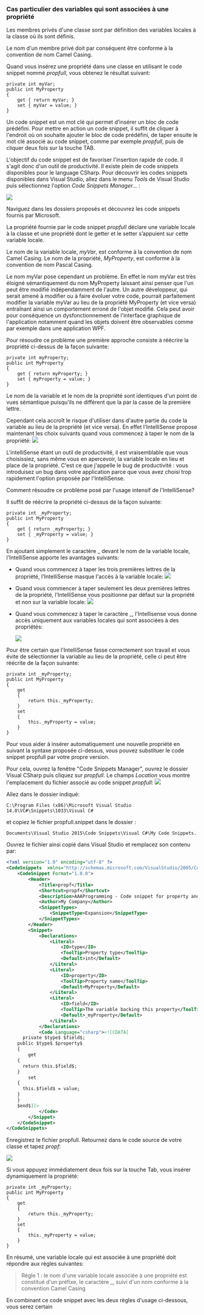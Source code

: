 ### Cas particulier des variables qui sont associées à une propriété

Les membres privés d'une classe sont par définition des variables locales à la classe où ils sont définis.

Le nom d'un membre privé doit par conséquent être conforme à la convention de nom Camel Casing.

Quand vous insérez une propriété dans une classe en utilisant le code snippet nommé *propfull*, vous obtenez le résultat suivant:

```Csharp
private int myVar;
public int MyProperty
{
    get { return myVar; }
    set { myVar = value; }
}
```

Un code snippet est un mot clé qui permet d’insérer un bloc de code prédéfini. 
Pour mettre en action un code snippet, il suffit de cliquer à l'endroit où on souhaite ajouter le bloc de code prédéfini, de taper ensuite le mot clé associé au code snippet, comme par exemple *propfull*, puis de cliquer deux fois sur la touche TAB.

L'objectif du code snippet est de favoriser l'insertion rapide de code. Il s'agit donc d'un outil de productivité.
Il existe plein de code snippets disponibles pour le language CSharp. Pour découvrir les codes snippets disponibles dans Visual Studio, allez dans le menu *Tools* de Visual Studio puis sélectionnez l'option *Code Snippets Manager...* :

![](CodeSnippetManager.PNG)

Naviguez dans les dossiers proposés et découvrez les code snippets fournis par Microsoft.

La propriété fournie par le code snippet *propfull* déclare une variable locale à la classe et une propriété dont le getter et le setter s’appuient sur cette variable locale.

Le nom de la variable locale, *myVar*, est conforme à la convention de nom Camel Casing.
Le nom de la propriété, *MyProperty*, est conforme à la convention de nom Pascal Casing.

Le nom myVar pose cependant un problème. En effet le nom myVar est très éloigné sémantiquement du nom MyProperty laissant ainsi penser que l'un peut être modifié indépendamment de l'autre. 
Un autre développeur, qui serait amené à modifier ou à faire évoluer votre code, pourrait parfaitement modifier la variable myVar au lieu de la propriété MyProperty (et vice versa) entraînant ainsi un comportement erroné de l'objet modifié. Cela peut avoir pour conséquence un dysfonctionnement de l'interface graphique de l'application notamment quand les objets doivent être observables comme par exemple dans une application WPF.

Pour résoudre ce problème une première approche consiste à réécrire la propriété ci-dessus de la façon suivante:

```Csharp
private int myProperty;
public int MyProperty
{
    get { return myProperty; }
    set { myProperty = value; }
}
```

Le nom de la variable et le nom de la propriété sont identiques d'un point de vues sémantique puisqu'ils ne diffèrent que la par la casse de la première lettre.

Cependant cela accroît le risque d'utiliser dans d'autre partie du code la variable au lieu de la propriété (et vice versa). En effet l'IntelliSense propose maintenant les choix suivants quand vous commencez à taper le nom de la propriété:
![](MyProperty.PNG)

L'intelliSense étant un outil de productivité, il est vraisemblable que vous choisissiez, sans même vous en apercevoir, la variable locale en lieu et place de la propriété.
C'est ce que j'appelle le bug de productivité : vous introduisez un bug dans votre application parce que vous avez choisi trop rapidement l'option proposée par l'IntelliSense.

Comment résoudre ce problème posé par l'usage intensif de l'IntelliSense?

Il suffit de réécrire la propriété ci-dessus de la façon suivante:

```Csharp
private int _myProperty;
public int MyProperty
{
    get { return _myProperty; }
    set { _myProperty = value; }
}
```
En ajoutant simplement le caractère _ devant le nom de la variable locale, l'IntelliSense apporte les avantages suivants:
* Quand vous commencez à taper les trois premières lettres de la propriété, l'IntelliSense masque l'accès à la variable locale:
  ![](MyProperty2.PNG)

* Quand vous commencer à taper seulement les deux premières lettres de la propriété, l'IntelliSense vous positionne par défaut sur la propriété et non sur la variable locale:
![](MyProperty4.PNG)

* Quand vous commencez à taper le caractère _, l'Intellisense vous donne accès uniquement aux variables locales qui sont associées à des propriétés:

  ![](MyProperty3.PNG)
  
    
    
 Pour être certain que l'IntelliSense fasse correctement son travail et vous évite de sélectionner la variable au lieu de la propriété, celle ci peut être réécrite de la façon suivante:
 
```Csharp
private int _myProperty;
public int MyProperty
{
    get
    {
        return this._myProperty;
    }
    set
    {
        this._myProperty = value;
    }
}
```

Pour vous aider à insérer automatiquement une nouvelle propriété en suivant la syntaxe proposée ci-dessus, vous pouvez substituer le code snippet propfull par votre propre version.

Pour cela, ouvrez la fenêtre "Code Snippets Manager", ouvrez le dossier Visual CSharp puis cliquez sur *propfull*. Le champs *Location* vous montre l'emplacement du fichier associé au code snippet *propfull*:
![](CodeSnippetManager2.PNG)


Allez dans le dossier indiqué:
```Csharp
C:\Program Files (x86)\Microsoft Visual Studio 14.0\VC#\Snippets\1033\Visual C#
```

et copiez le fichier propfull.snippet dans le dossier :
```Csharp
Documents\Visual Studio 2015\Code Snippets\Visual C#\My Code Snippets.
```

Ouvrez le fichier ainsi copié dans Visual Studio et remplacez son contenu par:

```Xml
<?xml version="1.0" encoding="utf-8" ?>
<CodeSnippets  xmlns="http://schemas.microsoft.com/VisualStudio/2005/CodeSnippet">
	<CodeSnippet Format="1.0.0">
		<Header>
			<Title>propf</Title>
			<Shortcut>propf</Shortcut>
			<Description>AAAProgramming - Code snippet for property and backing field</Description>
			<Author>My Company</Author>
			<SnippetTypes>
				<SnippetType>Expansion</SnippetType>
			</SnippetTypes>
		</Header>
		<Snippet>
			<Declarations>
				<Literal>
					<ID>type</ID>
					<ToolTip>Property type</ToolTip>
					<Default>int</Default>
				</Literal>
				<Literal>
					<ID>property</ID>
					<ToolTip>Property name</ToolTip>
					<Default>MyProperty</Default>
				</Literal>
				<Literal>
					<ID>field</ID>
					<ToolTip>The variable backing this property</ToolTip>
					<Default>_myProperty</Default>
				</Literal>
			</Declarations>
			<Code Language="csharp"><![CDATA[
      private $type$ $field$;
	public $type$ $property$
	{
		get 
    { 
      return this.$field$;
    }
		set 
    { 
      this.$field$ = value;
    }
	}
	$end$]]>
			</Code>
		</Snippet>
	</CodeSnippet>
</CodeSnippets>
```

Enregistrez le fichier propfull.
Retournez dans le code source de votre classe et tapez *propf*:

![](propf.PNG)

Si vous appuyez immédiatement deux fois sur la touche Tab, vous insérer dynamiquement la propriété:


```Csharp
private int _myProperty;
public int MyProperty
{
    get
    {
        return this._myProperty;
    }
    set
    {
        this._myProperty = value;
    }
}
```

En résumé, une variable locale qui est associée à une propriété doit répondre aux règles suivantes:

>Régle 1 : le nom d'une variable locale associée à une propriété est constitué d'un préfixe, le caractère _, suivi d'un nom conforme à la convention Camel Casing


En combinant ce code snippet avec les deux règles d'usage ci-dessous, vous serez certain 
